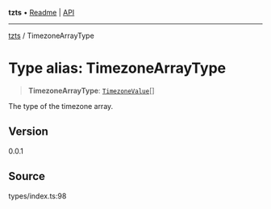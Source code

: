 **tzts** • [Readme](../README.md) \| [API](../globals.md)

***

[tzts](../README.md) / TimezoneArrayType

# Type alias: TimezoneArrayType

> **TimezoneArrayType**: [`TimezoneValue`](TimezoneValue-1.md)[]

The type of the timezone array.

## Version

0.0.1

## Source

types/index.ts:98
